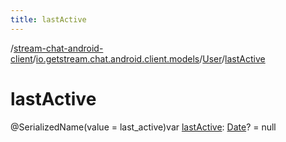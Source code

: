 ```yaml
---
title: lastActive
---
```

/[stream-chat-android-client](../../index.md)/[io.getstream.chat.android.client.models](../index.md)/[User](index.md)/[lastActive](lastActive.md)  
  
  
  
# lastActive  
@SerializedName(value = last_active)var [lastActive](lastActive.md): [Date](https://developer.android.com/reference/kotlin/java/util/Date.html)? = null
